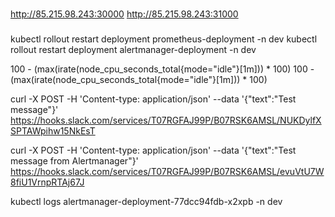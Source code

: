 




###

http://85.215.98.243:30000
http://85.215.98.243:31000

###

kubectl rollout restart deployment prometheus-deployment -n dev
kubectl rollout restart deployment alertmanager-deployment -n dev

100 - (max(irate(node_cpu_seconds_total{mode=\"idle\"}[1m])) * 100)
100 - (max(irate(node_cpu_seconds_total{mode="idle"}[1m])) * 100)

curl -X POST -H 'Content-type: application/json' --data '{"text":"Test message"}' https://hooks.slack.com/services/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

curl -X POST -H 'Content-type: application/json' --data '{"text":"Test message from Alertmanager"}' https://hooks.slack.com/services/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


kubectl logs alertmanager-deployment-77dcc94fdb-x2xpb -n dev




















#
